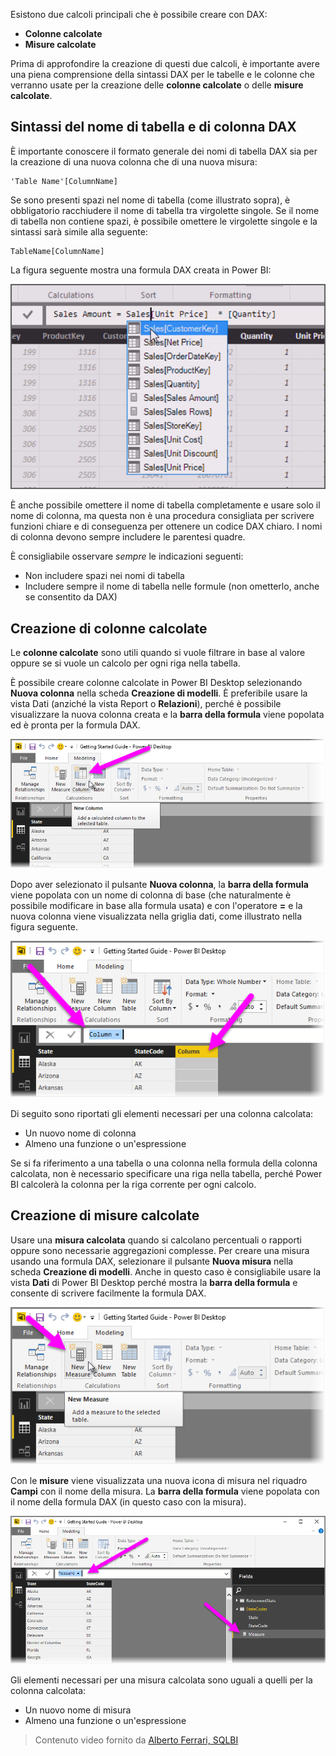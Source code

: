Esistono due calcoli principali che è possibile creare con DAX:

* **Colonne calcolate**
* **Misure calcolate**

Prima di approfondire la creazione di questi due calcoli, è importante avere una piena comprensione della sintassi DAX per le tabelle e le colonne che verranno usate per la creazione delle **colonne calcolate** o delle **misure calcolate**.

## <a name="dax-table-and-column-name-syntax"></a>Sintassi del nome di tabella e di colonna DAX
È importante conoscere il formato generale dei nomi di tabella DAX sia per la creazione di una nuova colonna che di una nuova misura:

    'Table Name'[ColumnName]

Se sono presenti spazi nel nome di tabella (come illustrato sopra), è obbligatorio racchiudere il nome di tabella tra virgolette singole. Se il nome di tabella non contiene spazi, è possibile omettere le virgolette singole e la sintassi sarà simile alla seguente:

    TableName[ColumnName]

La figura seguente mostra una formula DAX creata in Power BI:

![](media/7-2-dax-calculation-types/dax-calc-types_1.png)

È anche possibile omettere il nome di tabella completamente e usare solo il nome di colonna, ma questa non è una procedura consigliata per scrivere funzioni chiare e di conseguenza per ottenere un codice DAX chiaro. I nomi di colonna devono sempre includere le parentesi quadre.

È consigliabile osservare *sempre* le indicazioni seguenti:

* Non includere spazi nei nomi di tabella
* Includere sempre il nome di tabella nelle formule (non ometterlo, anche se consentito da DAX)

## <a name="creating-calculated-columns"></a>Creazione di colonne calcolate
Le **colonne calcolate** sono utili quando si vuole filtrare in base al valore oppure se si vuole un calcolo per ogni riga nella tabella.

È possibile creare colonne calcolate in Power BI Desktop selezionando **Nuova colonna** nella scheda **Creazione di modelli**. È preferibile usare la vista Dati (anziché la vista Report o **Relazioni**), perché è possibile visualizzare la nuova colonna creata e la **barra della formula** viene popolata ed è pronta per la formula DAX.

![](media/7-2-dax-calculation-types/dax-calc-types_2a.png)

Dopo aver selezionato il pulsante **Nuova colonna**, la **barra della formula** viene popolata con un nome di colonna di base (che naturalmente è possibile modificare in base alla formula usata) e con l'operatore **=** e la nuova colonna viene visualizzata nella griglia dati, come illustrato nella figura seguente.

![](media/7-2-dax-calculation-types/dax-calc-types_3.png)

Di seguito sono riportati gli elementi necessari per una colonna calcolata:

* Un nuovo nome di colonna
* Almeno una funzione o un'espressione

Se si fa riferimento a una tabella o una colonna nella formula della colonna calcolata, non è necessario specificare una riga nella tabella, perché Power BI calcolerà la colonna per la riga corrente per ogni calcolo.

## <a name="creating-calculated-measures"></a>Creazione di misure calcolate
Usare una **misura calcolata** quando si calcolano percentuali o rapporti oppure sono necessarie aggregazioni complesse. Per creare una misura usando una formula DAX, selezionare il pulsante **Nuova misura** nella scheda **Creazione di modelli**. Anche in questo caso è consigliabile usare la vista **Dati** di Power BI Desktop perché mostra la **barra della formula** e consente di scrivere facilmente la formula DAX.

![](media/7-2-dax-calculation-types/dax-calc-types_4.png)

Con le **misure** viene visualizzata una nuova icona di misura nel riquadro **Campi** con il nome della misura. La **barra della formula** viene popolata con il nome della formula DAX (in questo caso con la misura).

![](media/7-2-dax-calculation-types/dax-calc-types_5.png)

Gli elementi necessari per una misura calcolata sono uguali a quelli per la colonna calcolata:

* Un nuovo nome di misura
* Almeno una funzione o un'espressione

> Contenuto video fornito da [Alberto Ferrari, SQLBI](http://www.sqlbi.com/learning-dax)
> 
> 

